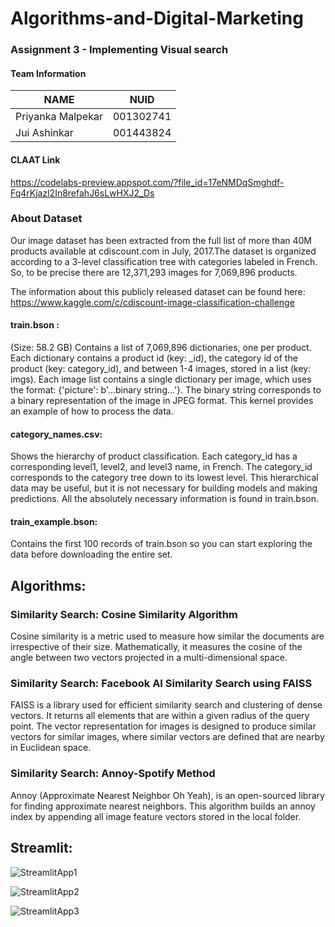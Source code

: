 # Algorithms-and-Digital-Marketing


### Assignment 3 - Implementing Visual search

#### Team Information

| NAME              |     NUID        |
|------------------ |-----------------|
| Priyanka Malpekar |   001302741     |
|   Jui Ashinkar    |   001443824     |


#### CLAAT Link
https://codelabs-preview.appspot.com/?file_id=17eNMDqSmghdf-Fq4rKjazl2In8refahJ6sLwHXJ2_Ds

### About Dataset

Our image dataset has been extracted from the full list of more than 40M products available at cdiscount.com in July, 2017.The dataset is organized according to a 3-level classification tree with categories labeled in French. So, to be precise there are 12,371,293 images for 7,069,896 products.

The information about this publicly released dataset can be found here:  https://www.kaggle.com/c/cdiscount-image-classification-challenge

#### train.bson :
(Size: 58.2 GB) Contains a list of 7,069,896 dictionaries, one per product. Each dictionary contains a product id (key: _id), the category id of the product (key: category_id), and between 1-4 images, stored in a list (key: imgs). Each image list contains a single dictionary per image, which uses the format: {'picture': b'...binary string...'}. The binary string corresponds to a binary representation of the image in JPEG format. This kernel provides an example of how to process the data.

#### category_names.csv:
Shows the hierarchy of product classification. Each category_id has a corresponding level1, level2, and level3 name, in French. The category_id corresponds to the category tree down to its lowest level. This hierarchical data may be useful, but it is not necessary for building models and making predictions. All the absolutely necessary information is found in train.bson.

#### train_example.bson:
Contains the first 100 records of train.bson so you can start exploring the data before downloading the entire set.


## Algorithms:

### Similarity Search: Cosine Similarity Algorithm

Cosine similarity is a metric used to measure how similar the documents are irrespective of their size. Mathematically, it measures the cosine of the angle between two vectors projected in a multi-dimensional space.

### Similarity Search: Facebook AI Similarity Search using FAISS

FAISS is a library used for efficient similarity search and clustering of dense vectors. It returns all elements that are within a given radius of the query point. The vector representation for images is designed to produce similar vectors for similar images, where similar vectors are defined that are nearby in Euclidean space.

### Similarity Search: Annoy-Spotify Method
Annoy (Approximate Nearest Neighbor Oh Yeah), is an open-sourced library for finding approximate nearest neighbors. This algorithm builds an annoy index by appending all image feature vectors stored in the local folder.

## Streamlit:

![StreamlitApp1](https://user-images.githubusercontent.com/59594174/87279121-6ff97c00-c4b4-11ea-9458-8f2e5ed09126.PNG)

![StreamlitApp2](https://user-images.githubusercontent.com/59594174/87279142-8a335a00-c4b4-11ea-9958-e7ffe1240db0.PNG)

![StreamlitApp3](https://user-images.githubusercontent.com/59594174/87279154-94edef00-c4b4-11ea-9e24-aeca7186cdb2.PNG)



